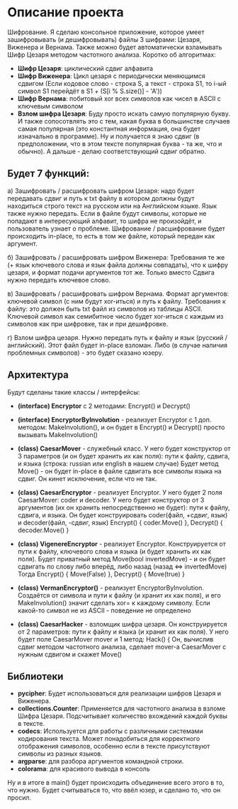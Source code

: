 # Описание проекта

Шифрование. Я сделаю консольное приложение,
которое умеет зашифровывать (и дешифровывать) файлы 3 шифрами: Цезаря, Виженера и Вернама.
Также можно будет автоматически взламывать Шифр Цезаря методом частотного анализа.
Коротко об алгоритмах:
- **Шифр Цезаря**: циклический сдвиг алфавита
- **Шифр Виженера**: Цикл цезаря с периодически меняющимся сдвигом (Если кодовое слово - строка S, а текст - строка S1, то i-ый символ S1 перейдёт в S1 + (S[i % S.size()] - 'A'))
- **Шифр Вернама**: побитовый xor всех символов как чисел в ASCII с ключевым символом
- **Взлом шифра Цезаря**:
Буду просто искать самую популярную букву. И также сопосотвлять это с тем, какая буква в большинстве случаев самая популярная (это константная информация, она будет изначально в программе). Ну и получается я знаю сдвиг (в предположении, что в этом тексте популярная буква - та же, что и обычно). А дальше - делаю соответствующий сдвиг обратно.

## Будет 7 функций:

а) Зашифровать / расшифровать шифром Цезаря: надо будет передавать сдвиг и путь к txt файлу
в котором должны будут находиться строго текст на русском или на Английском языке. Язык также нужно передать.
Если в файле будут символы, которые не попадают в интересующий алфавит, то шифра не произойдёт, и пользователь
узнает о проблеме. Шифрование / расшифрование будет происходить in-place, то есть в том же файле,
который передан как аргумент.

б) Зашифровать / расшифровать шифром Виженера: Требования те же (+ язык ключевого слова и язык файла должны совпадать),
что к шифру цезаря, и формат подачи аргументов тот же.
Только вместо Сдвига нужно передать ключевое слово.

в) Зашифровать / расшифровать шифром Вернама. Формат аргументов: ключевой символ (с ним будут xor-иться) и путь к файлу.
Требования к файлу: это должен быть txt файл из символов из таблицы ASCII. 
Ключевой символ как семибитное число будет xor-иться с каждым из символов как при шифровке, так и при дешифровке.

г) Взлом шифра цезаря. Нужно передать путь к файлу и язык (русский / английский). Этот файл будет in-place взломан.
Либо (в случае наличия проблемных символов) - это будет сказано юзеру.

## Архитектура

Будут сделаны такие классы / интерфейсы:

- **(interface) Encryptor** с 2 методами: Encrypt() и Decrypt()
- **(interface) EncryptorByInvolution** - реализует Encryptor с 1 доп. методом: MakeInvolution(), и он будет в Encrypt() и Decrypt()
просто вызывать MakeInvolution()
- **(class) CaesarMover** - служебный класс. У него будет конструктор от 3 параметров (и он будет хранить их как поля): пути к файлу, сдвига, и языка (строка: russian или english в нашем случае) Будет метод Move() - он будет in-place в файле сдвигать все символы языка на сдвиг. Он кинет исключение, если что не так.
- **(class) CaesarEncryptor** - реализует Encryptor. У него будет 2 поля CaesarMover: coder и decoder. У него будет конструктор от 3 аргументов (их он хранить непосредственно не будет): пути к файлу, сдвига, и языка. Он будет конструировать coder(файл, +сдвиг, язык) и decoder(файл, -сдвиг, язык) Encrypt() { coder.Move() }, Decrypt() { decoder.Move() }
- **(class) VigenereEncryptor** - реализует Encryptor. Конструируется от пути к файлу, ключевого слова и языка (и будет хранить их как поля).
Будет приватный метод Move(bool invertedMove) - и он будет сдвигать по слову либо вперёд, либо назад (назад <=> invertedMove)
Тогда Encrypt() { Move(False) }, Decrypt() { Move(true) }

- **(class) VermanEncryptor()** - реализует EncryptorByInvolution. Создаётся от символа и пути к файлу (и хранит их как поля), и его MakeInvolution() значит сделать xor= к каждому символу. Если какой-то символ не из ASCII - поведение не определено

- **(class) CaesarHacker** - взломщик шифра цезаря. Он конструируется от 2 параметров: пути к файлу и языка (и хранит их как поля). 
У него будет поле CaesarMover mover и 1 метод: Hack() { 
Он, вычислив сдвиг методом частотного анализа, сделает mover-а CaesarMover с нужным сдвигом и скажет Move() 

## Библиотеки

- **pycipher**: Будет использоваться для реализации шифров Цезаря и Виженера.
- **collections.Counter**: Применяется для частотного анализа в взломе Шифра Цезаря. Подсчитывает количество вхождений каждой буквы в тексте.
- **codecs**: Используется для работы с различными системами кодирования текста. Может понадобиться для корректного отображения символов, особенно если в тексте присутствуют символы из разных языков.
- **argparse**: для разбора аргументов командной строки.
- **colorama**: для красивого вывода в консоль


Ну и в итоге в main() будет происходить объединение всего этого в то, что нужно. Будет считываться то, что ввёл юзер, и сделано
то, что он просил.


